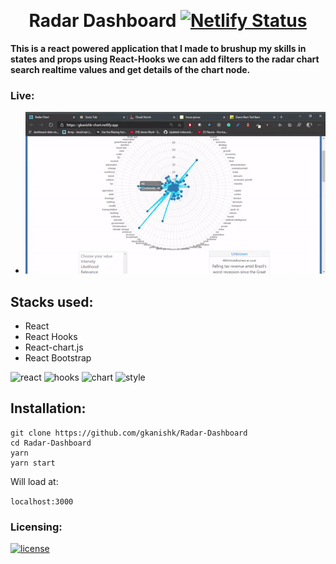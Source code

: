 <p align="center">
    <br>
    <h1 align="center" >Radar Dashboard
     <a href="https://app.netlify.com/sites/gkanishk-chart/deploys" align="center"><img src="https://api.netlify.com/api/v1/badges/382a6f81-7b62-49ed-844f-eefd1382c435/deploy-status" alt="Netlify Status"></a></h1>
</p>

**This is a react powered application that I made to brushup my skills in states and props using React-Hooks we can add filters to the radar chart search realtime values and get details of the chart node.**

### Live:
   - ![demo](/public/radar.gif)

## Stacks used:
- React
- React Hooks
- React-chart.js
- React Bootstrap

![react](https://img.shields.io/badge/frontend-react-blue) ![hooks](https://img.shields.io/badge/react-hooks-yellow) ![chart](https://img.shields.io/badge/react-chartjs-lightblue) ![style](https://img.shields.io/badge/style-ReactBootrap-orange)

## Installation:

```
git clone https://github.com/gkanishk/Radar-Dashboard
cd Radar-Dashboard
yarn
yarn start

```
Will load at:

`localhost:3000`

### Licensing:
[![license](https://img.shields.io/bower/l/react?style=for-the-badge)](/LICENSE)
